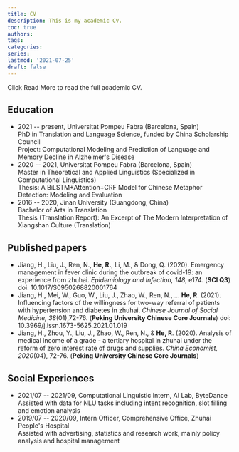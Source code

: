 ```yaml
---
title: CV
description: This is my academic CV.
toc: true
authors:
tags:
categories:
series:
lastmod: '2021-07-25'
draft: false
---
```


Click Read More to read the full academic CV.

<!--more-->

## Education 
- 2021 -- present, Universitat Pompeu Fabra (Barcelona, Spain)   
  PhD in Translation and Language Science, funded by China Scholarship Council  
  Project: Computational Modeling and Prediction of Language and Memory Decline in Alzheimer's Disease  
- 2020 -- 2021, Universitat Pompeu Fabra (Barcelona, Spain)       
  Master in Theoretical and Applied Linguistics (Specialized in Computational Linguistics)  
  Thesis: A BiLSTM+Attention+CRF Model for Chinese Metaphor Detection: Modeling and Evaluation
- 2016 -- 2020, Jinan University (Guangdong, China)  
  Bachelor of Arts in Translation  
  Thesis (Translation Report): An Excerpt of The Modern Interpretation of Xiangshan Culture (Translation)

## Published papers
- Jiang, H., Liu, J., Ren, N., **He, R.**, Li, M., & Dong, Q. (2020). Emergency management in fever clinic during the outbreak of covid-19: an experience from zhuhai. *Epidemiology and Infection, 148*, e174. (**SCI Q3**) doi: 10.1017/S0950268820001764
- Jiang, H., Mei, W., Guo, W., Liu, J., Zhao, W., Ren, N., ... **He, R**. (2021). Influencing factors of the willingness for two-way referral of patients with hypertension and diabetes in zhuhai. *Chinese Journal of Social Medicine, 38*(01),72-76. (**Peking University Chinese Core Journals**) doi: 10.3969/j.issn.1673-5625.2021.01.019
- Jiang, H., Zhou, Y., Liu, J., Zhao, W., Ren, N., & **He, R**. (2020). Analysis of medical income of a grade - a tertiary hospital in zhuhai under the reform of zero interest rate of drugs and supplies. *China Economist, 2020*(04), 72-76. (**Peking University Chinese Core Journals**)

## Social Experiences
- 2021/07 -- 2021/09, Computational Linguistic Intern, AI Lab, ByteDance  
  Assisted with data for NLU tasks including intent recognition, slot filling and emotion analysis
- 2019/07 -- 2020/09, Intern Officer, Comprehensive Office, Zhuhai People's Hospital  
  Assisted with advertising, statistics and research work, mainly policy analysis and hospital management




